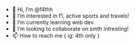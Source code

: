 - 👋 Hi, I’m @f4thh
- 👀 I’m interested in f1, active sports and travels!
- 🌱 I’m currently learning web dev.
- 💞️ I’m looking to collaborate on smth intresting!
- 📫 How to reach me {
        ig: 4th only
}

<!---
f4thh/f4thh is a ✨ special ✨ repository because its `README.md` (this file) appears on your GitHub profile.
You can click the Preview link to take a look at your changes.
--->
